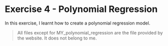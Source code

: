 # Exercise 4 - Polynomial Regression

In this exercise, I learnt how to create a polynomial regression model.

> All files except for MY_polynomial_regression are the file provided by the website. It does not belong to me.